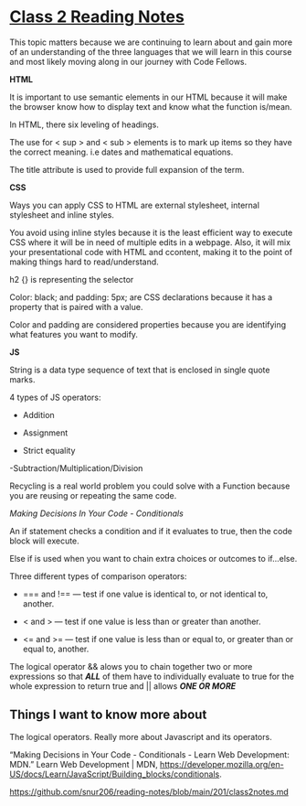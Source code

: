 # [Class 2 Reading Notes](https://github.com/snur206/reading-notes/blob/main/201/class2notes.md)

This topic matters because we are continuing to learn about and gain more of an understanding of the three languages that we will learn in this course and most likely moving along in our journey with Code Fellows.

**HTML**

It is important to use semantic elements in our HTML because it will make the browser know how to display text and know what the function is/mean.

In HTML, there six leveling of headings.

The use for < sup > and < sub > elements is to mark up items so they have the correct meaning. i.e  dates and mathematical equations.
  
The title attribute is used to provide full expansion of the term.
  
**CSS**
  
Ways you can apply CSS to HTML are external stylesheet, internal stylesheet and inline styles.
  
You avoid using inline styles because it is the least efficient way to execute CSS where it will be in need of multiple edits in a webpage. Also, it will mix your presentational code with HTML and ccontent, making it to the point of making things hard to read/understand.
  
h2 {} is representing the selector
  
Color: black; and padding: 5px; are CSS declarations because it has a property that is paired with a value.
  
Color and padding are considered properties because you are identifying what features you want to modify.  
 
**JS**  
  
String is a data type sequence of text that is enclosed in single quote marks.  
 
4 types of JS operators:
- Addition  
  
- Assignment  
  
- Strict equality  
  
-Subtraction/Multiplication/Division  
  
Recycling is a real world problem you could solve with a Function because you are reusing or repeating the same code.  
  
 
*Making Decisions In Your Code - Conditionals*  
  
An if statement checks a condition and if it evaluates to true, then the code block will execute.
  
Else if is used when you want to chain extra choices or outcomes to if...else.  
  
Three different types of comparison operators:  
  
- === and !== — test if one value is identical to, or not identical to, another.

- < and > — test if one value is less than or greater than another.

- <= and >= — test if one value is less than or equal to, or greater than or equal to, another.
  
The logical operator && alows you to chain together two or more expressions so that ***ALL*** of them have to individually evaluate to true for the whole expression to return true and || allows ***ONE OR MORE***  
  
 ## Things I want to know more about
  
The logical operators. Really more about Javascript and its operators.  
  
“Making Decisions in Your Code - Conditionals - Learn Web Development: MDN.” Learn Web Development | MDN, https://developer.mozilla.org/en-US/docs/Learn/JavaScript/Building_blocks/conditionals.  


https://github.com/snur206/reading-notes/blob/main/201/class2notes.md
